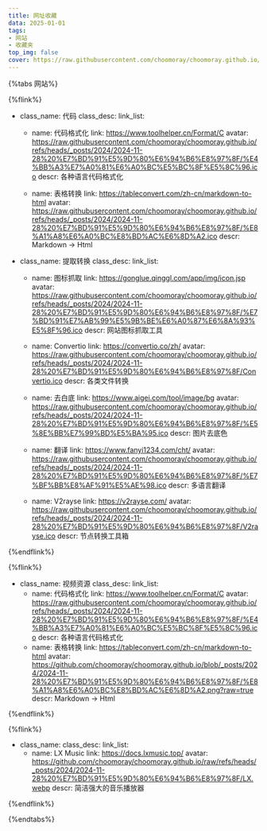 ```yaml
---
title: 网址收藏
data: 2025-01-01
tags: 
- 网站
- 收藏夹
top_img: false
cover: https://raw.githubusercontent.com/choomoray/choomoray.github.io/refs/heads/_posts/2024/2024-11-28%20%E7%BD%91%E5%9D%80%E6%94%B6%E8%97%8F/%E5%B0%81%E9%9D%A2.webp
---
```




{%tabs 网站%}
<!-- tab 常用网站-->



<!--endtab-->
<!-- tab 工具-->

{%flink%}

- class_name: 代码
  class_desc: 
  link_list:
    - name: 代码格式化
      link: https://www.toolhelper.cn/Format/C
      avatar: https://raw.githubusercontent.com/choomoray/choomoray.github.io/refs/heads/_posts/2024/2024-11-28%20%E7%BD%91%E5%9D%80%E6%94%B6%E8%97%8F/%E4%BB%A3%E7%A0%81%E6%A0%BC%E5%BC%8F%E5%8C%96.ico
      descr: 各种语言代码格式化

    - name: 表格转换
      link: https://tableconvert.com/zh-cn/markdown-to-html
      avatar: https://raw.githubusercontent.com/choomoray/choomoray.github.io/refs/heads/_posts/2024/2024-11-28%20%E7%BD%91%E5%9D%80%E6%94%B6%E8%97%8F/%E8%A1%A8%E6%A0%BC%E8%BD%AC%E6%8D%A2.ico
      descr: Markdown -> Html

- class_name: 提取转换
  class_desc: 
  link_list:
    - name: 图标抓取
      link: https://gonglue.qinggl.com/app/img/icon.jsp
      avatar: https://raw.githubusercontent.com/choomoray/choomoray.github.io/refs/heads/_posts/2024/2024-11-28%20%E7%BD%91%E5%9D%80%E6%94%B6%E8%97%8F/%E7%BD%91%E7%AB%99%E5%9B%BE%E6%A0%87%E6%8A%93%E5%8F%96.ico
      descr: 网站图标抓取工具

    - name: Convertio
      link: https://convertio.co/zh/
      avatar: https://raw.githubusercontent.com/choomoray/choomoray.github.io/refs/heads/_posts/2024/2024-11-28%20%E7%BD%91%E5%9D%80%E6%94%B6%E8%97%8F/Convertio.ico
      descr: 各类文件转换

    - name: 去白底
      link: https://www.aigei.com/tool/image/bg
      avatar: https://raw.githubusercontent.com/choomoray/choomoray.github.io/refs/heads/_posts/2024/2024-11-28%20%E7%BD%91%E5%9D%80%E6%94%B6%E8%97%8F/%E5%8E%BB%E7%99%BD%E5%BA%95.ico
      descr: 图片去底色

    - name: 翻译
      link: https://www.fanyi1234.com/cht/
      avatar: https://raw.githubusercontent.com/choomoray/choomoray.github.io/refs/heads/_posts/2024/2024-11-28%20%E7%BD%91%E5%9D%80%E6%94%B6%E8%97%8F/%E7%BF%BB%E8%AF%91%E5%AE%98.ico
      descr: 多语言翻译

    - name: V2rayse
      link: https://v2rayse.com/
      avatar: https://raw.githubusercontent.com/choomoray/choomoray.github.io/refs/heads/_posts/2024/2024-11-28%20%E7%BD%91%E5%9D%80%E6%94%B6%E8%97%8F/V2rayse.ico
      descr: 节点转换工具箱


{%endflink%}


<!--endtab-->
<!-- tab 资源-->

{%flink%}

- class_name: 视频资源
  class_desc: 
  link_list:
    - name: 代码格式化
      link: https://www.toolhelper.cn/Format/C
      avatar: https://raw.githubusercontent.com/choomoray/choomoray.github.io/refs/heads/_posts/2024/2024-11-28%20%E7%BD%91%E5%9D%80%E6%94%B6%E8%97%8F/%E4%BB%A3%E7%A0%81%E6%A0%BC%E5%BC%8F%E5%8C%96.ico
      descr: 各种语言代码格式化
    - name: 表格转换
      link: https://tableconvert.com/zh-cn/markdown-to-html
      avatar: https://github.com/choomoray/choomoray.github.io/blob/_posts/2024/2024-11-28%20%E7%BD%91%E5%9D%80%E6%94%B6%E8%97%8F/%E8%A1%A8%E6%A0%BC%E8%BD%AC%E6%8D%A2.png?raw=true
      descr: Markdown -> Html

{%endflink%}

<!--endtab-->
<!-- tab 应用-->

{%flink%}

- class_name: 
  class_desc:
  link_list:
    - name: LX Music
      link: https://docs.lxmusic.top/
      avatar: https://github.com/choomoray/choomoray.github.io/raw/refs/heads/_posts/2024/2024-11-28%20%E7%BD%91%E5%9D%80%E6%94%B6%E8%97%8F/LX.webp
      descr: 简洁强大的音乐播放器

{%endflink%}

<!--endtab-->
{%endtabs%}